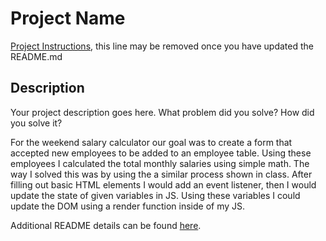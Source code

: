 # Project Name

[Project Instructions](./INSTRUCTIONS.md), this line may be removed once you have updated the README.md

## Description

Your project description goes here. What problem did you solve? How did you solve it?

For the weekend salary calculator our goal was to create a form that accepted new employees to be added to an employee table.
Using these employees I calculated the total monthly salaries using simple math. The way I solved this was by using the a similar process 
shown in class. After filling out basic HTML elements I would add an event listener, then I would update the state of given variables in JS.
Using these variables I could update the DOM using a render function inside of my JS.

Additional README details can be found [here](https://github.com/PrimeAcademy/readme-template/blob/master/README.md).

